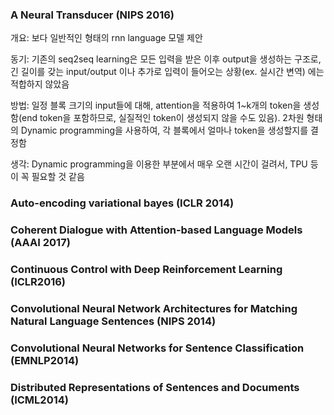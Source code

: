 ### A Neural Transducer (NIPS 2016) ###
개요: 보다 일반적인 형태의 rnn language 모델 제안

동기: 기존의 seq2seq learning은 모든 입력을 받은 이후 output을 생성하는 구조로, 긴 길이를 갖는 input/output 이나 추가로 입력이 들어오는 상황(ex. 실시간 변역) 에는 적합하지 않았음

방법: 일정 블록 크기의 input들에 대해, attention을 적용하여 1~k개의 token을 생성함(end token을 포함하므로, 실질적인 token이 생성되지 않을 수도 있음). 2차원 형태의 Dynamic programming을 사용하여, 각 블록에서 얼마나 token을 생성할지를 결정함

생각: Dynamic programming을 이용한 부분에서 매우 오랜 시간이 걸려서, TPU 등이 꼭 필요할 것 같음

### Auto-encoding variational bayes (ICLR 2014)

### Coherent Dialogue with Attention-based Language Models (AAAI 2017)

### Continuous Control with Deep Reinforcement Learning (ICLR2016)

### Convolutional Neural Network Architectures for Matching Natural Language Sentences (NIPS 2014)

### Convolutional Neural Networks for Sentence Classification (EMNLP2014)

### Distributed Representations of Sentences and Documents (ICML2014)



